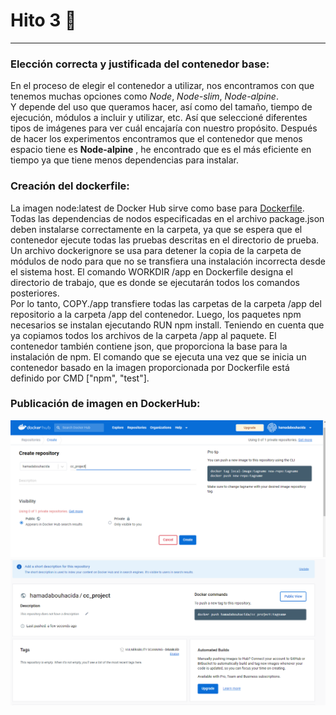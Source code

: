 # Hito 3  🐋  
---  
### Elección correcta y justificada del contenedor base:  
En el proceso de elegir el contenedor a utilizar, nos encontramos con que tenemos muchas opciones como *Node*, *Node-slim*, *Node-alpine*.  
Y depende del uso que queramos hacer, así como del tamaño, tiempo de ejecución, módulos a incluir y utilizar, etc. Así que seleccioné diferentes tipos de imágenes para ver cuál encajaría con nuestro propósito.
Después de hacer los experimentos encontramos que el contenedor que menos espacio tiene es **Node-alpine** , he encontrado que es el más eficiente en tiempo ya que tiene menos dependencias para instalar.  
### Creación del dockerfile:  
La imagen node:latest de Docker Hub sirve como base para [Dockerfile](https://github.com/hamadabouhcida/cc_project/blob/main/Dockerfile). Todas las dependencias de nodos especificadas en el archivo package.json deben instalarse correctamente en la carpeta, ya que se espera que el contenedor ejecute todas las pruebas descritas en el directorio de prueba.
Un archivo dockerignore se usa para detener la copia de la carpeta de módulos de nodo para que no se transfiera una instalación incorrecta desde el sistema host.
El comando WORKDIR /app en Dockerfile designa el directorio de trabajo, que es donde se ejecutarán todos los comandos posteriores.  
Por lo tanto, COPY./app transfiere todas las carpetas de la carpeta /app del repositorio a la carpeta /app del contenedor.
Luego, los paquetes npm necesarios se instalan ejecutando RUN npm install. Teniendo en cuenta que ya copiamos todos los archivos de la carpeta /app al paquete. El contenedor también contiene json, que proporciona la base para la instalación de npm.
El comando que se ejecuta una vez que se inicia un contenedor basado en la imagen proporcionada por Dockerfile está definido por CMD ["npm", "test"].  
### Publicación de imagen en DockerHub:  
![](https://github.com/hamadabouhcida/cc_project/blob/main/docs/imgs/creatrepo.PNG)  
![](https://github.com/hamadabouhcida/cc_project/blob/main/docs/imgs/dockrhub.PNG) 

